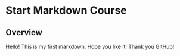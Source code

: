 # Start Markdown Course
## Overview

Hello! This is my first markdown. Hope you like it!
Thank you GitHub!
